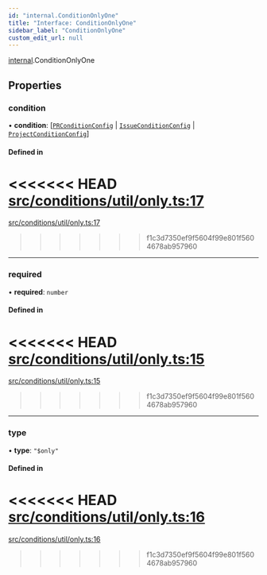 ```yaml
---
id: "internal.ConditionOnlyOne"
title: "Interface: ConditionOnlyOne"
sidebar_label: "ConditionOnlyOne"
custom_edit_url: null
---
```


[internal](../modules/internal.md).ConditionOnlyOne

## Properties

### condition

• **condition**: [[`PRConditionConfig`](PRConditionConfig.md) \| [`IssueConditionConfig`](IssueConditionConfig.md) \| [`ProjectConditionConfig`](ProjectConditionConfig.md)]

#### Defined in

<<<<<<< HEAD
[src/conditions/util/only.ts:17](https://github.com/Resnovas/smartcloud/blob/b9e22a9/src/conditions/util/only.ts#L17)
=======
[src/conditions/util/only.ts:17](https://github.com/Resnovas/smartcloud/blob/b91f5b4/src/conditions/util/only.ts#L17)
>>>>>>> f1c3d7350ef9f5604f99e801f5604678ab957960

___

### required

• **required**: `number`

#### Defined in

<<<<<<< HEAD
[src/conditions/util/only.ts:15](https://github.com/Resnovas/smartcloud/blob/b9e22a9/src/conditions/util/only.ts#L15)
=======
[src/conditions/util/only.ts:15](https://github.com/Resnovas/smartcloud/blob/b91f5b4/src/conditions/util/only.ts#L15)
>>>>>>> f1c3d7350ef9f5604f99e801f5604678ab957960

___

### type

• **type**: ``"$only"``

#### Defined in

<<<<<<< HEAD
[src/conditions/util/only.ts:16](https://github.com/Resnovas/smartcloud/blob/b9e22a9/src/conditions/util/only.ts#L16)
=======
[src/conditions/util/only.ts:16](https://github.com/Resnovas/smartcloud/blob/b91f5b4/src/conditions/util/only.ts#L16)
>>>>>>> f1c3d7350ef9f5604f99e801f5604678ab957960

